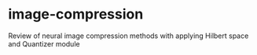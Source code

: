 # image-compression
Review of neural image compression methods with applying Hilbert space and Quantizer module 
